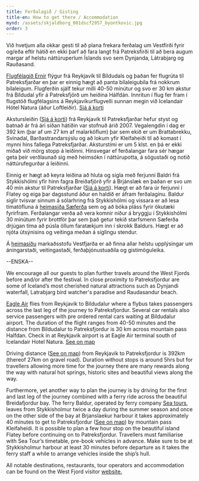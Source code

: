 ```yaml
---
title: Ferðalagið / Gisting
title-en: How to get there / Accommodation
mynd: /assets/skjaldborg_001dscf2957_byontkovic.jpg
order: 3
---
```

Við hvetjum alla okkar gesti til að plana frekara ferðalag um Vestfirði fyrir og/eða eftir hátíð en ekki þarf að fara langt frá Patreksfirði til að bera augum margar af helstu náttúruperlum Íslands svo sem Dynjanda, Látrabjarg og Rauðasand. 

[Flugfélagið Ernir](https://www.ernir.is/) flýgur frá Reykjavík til Bíldudals og þaðan fer flugrúta til Patreksfjarðar en þar er einnig hægt að panta bílaleigubíla frá nokkrum bílaleigum. Flugferðin sjálf tekur milli 40-50 mínútur og svo er 30 km akstur frá Bíldudal yfir á Patreksfjörð um heiðina Hálfdán. Innritun í flug fer fram í flugstöð flugfélagsins á Reykjavíkurflugvelli sunnan megin við Icelandair Hótel Natura (áður Loftleiðir).  [Sjá á korti](https://goo.gl/maps/tPyK1BiL4zSAXJwb9)

Akstursleiðin ([Sjá á korti](https://goo.gl/maps/AfDhBuE4WHgpoeuF6)) frá Reykjavík til Patreksfjarðar hefur styst og batnað ár frá ári síðan hátíðin var stofnuð árið 2007. Vegalengdin í dag er 392 km (þar af um 27 km af malarköflum) þar sem ekið er um Brattabrekku, Svínadal, Barðastrandarsýslu og að lokum yfir Kleifaheiði til að komast í mynni hins fallega Patreksfjarðar. Aksturstími er um 5 klst. en þá er ekki miðað við mörg stopp á leiðinni. Hinsvegar ef ferðalangar fara sér hægar geta þeir verðlaunað sig með heimsókn í náttúrupotta, á sögustaði og notið náttúrufegurðar á leiðinni. 

Einnig er hægt að keyra leiðina að hluta og sigla með ferjunni Baldri frá Stykkishólmi yfir hinn fagra Breiðafjörð yfir á Brjánslæk en þaðan er svo um 40 mín akstur til Patreksfjarðar ([Sjá á korti](https://goo.gl/maps/pUPWWhh5jgDUS9Q57)).  Hægt er að fara úr ferjunni í Flatey og eiga þar dagsstund áður en haldið er áfram ferðalaginu. Baldur siglir tvisvar sinnum á sólarhring frá Stykkishólmi og vissara er að lesa tímatöfluna á [heimasíða Sæferða](https://www.saeferdir.is/) sem og að bóka pláss fyrir ökutæki fyrirfram. Ferðalangar verða að vera komnir niður á bryggju í Stykkishólmi 30 mínútum fyrir brottför þar sem það getur tekið starfsmenn Sæferða drjúgan tíma að púsla öllum faratækjum inn í skrokk Baldurs. Hægt er að njóta útsýnisins og veitinga meðan á siglingu stendur. 

Á [heimasíðu](https://www.westfjords.is) markaðsstofu Vestfjarða er að finna allar helstu upplýsingar um áningarstaði, veitingastaði, ferðaþjónustuaðila og gistimöguleika.

\--ENSKA--

We encourage all our guests to plan further travels around the West Fjords before and/or after the festival. In close proximity to Patreksfjordur are some of Iceland’s most cherished natural attractions such as Dynjandi waterfall, Latrabjarg bird watcher's paradise and Raudasandur beach.

[Eagle Air](<https://www.ernir.is https://goo.gl/maps/tPyK1BiL4zSAXJwb9>) flies from Reykjavik to Bildudalur where a flybus takes passengers across the last leg of the journey to Patreksfjordur. Several car rentals also service passengers with pre ordered rental cars waiting at Bildudalur airport. The duration of the flight ranges from 40-50 minutes and the distance from Bildudalur to Patreksfjordur is 30 km across mountain pass Halfdan. Check in at Reykjavik airport is at Eagle Air terminal south of Icelandair Hotel Natura. [See on map](https://goo.gl/maps/tPyK1BiL4zSAXJwb9)

Driving distance ([See on map](https://goo.gl/maps/AfDhBuE4WHgpoeuF6)) from Reykjavik to Patreksfjordur is 392km (thereof 27km on gravel road). Duration without stops is around 5hrs but for travellers allowing more time for the journey there are many rewards along the way with natural hot springs, historic sites and beautiful views along the way. 

Furthermore, yet another way to plan the journey is by driving for the first and last leg of the journey combined with a ferry ride across the beautiful Breidafjordur bay. The ferry Baldur, operated by ferry company [Sea tours](https://www.saeferdir.is/), leaves from Stykkisholmur twice a day during the summer season and once on the other side of the bay at Brjanslaekur harbour it takes approximately 40 minutes to get to Patreksfjordur ([See on map](https://goo.gl/maps/pUPWWhh5jgDUS9Q57)) by mountain pass Kleifaheidi. It is possible to plan a few hour stop on the beautiful island Flatey before continuing on to Patreksfjordur. Travellers must familiarise with Sea Tour’s timetable, pre-book vehicles in advance. Make sure to be at Stykkisholmur harbour at least 30 minutes before departure as it takes the ferry staff a while to arrange vehicles inside the ship’s hull. 

All notable destinations, restaurants, tour operators and accommodation can be found on the West Fjord visitor [website. ](https://www.westfjords.is)
